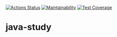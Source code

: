 [![Actions Status](https://github.com/charoleizer/java-study/workflows/Java%20CI/badge.svg)](https://github.com/charoleizer/specific-package-manager/actions)
[![Maintainability](https://api.codeclimate.com/v1/badges/89cf33fc43dbd6dad7d0/maintainability)](https://codeclimate.com/github/charoleizer/java-study/maintainability)
[![Test Coverage](https://api.codeclimate.com/v1/badges/89cf33fc43dbd6dad7d0/test_coverage)](https://codeclimate.com/github/charoleizer/java-study/test_coverage)

# java-study
